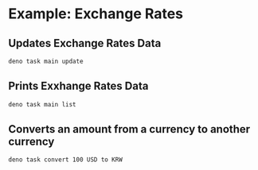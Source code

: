 # Example: Exchange Rates

## Updates Exchange Rates Data

```bash
deno task main update
```

## Prints Exxhange Rates Data

```bash
deno task main list
```

## Converts an amount from a currency to another currency

```bash
deno task convert 100 USD to KRW
```
